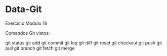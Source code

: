 # Data-Git
Exercício Modulo 18

Comandos Git vistos:

git status
git add
git commit
git log
git diff
git reset
git checkout
git push
git pull
git branch
git fetch
git merge
